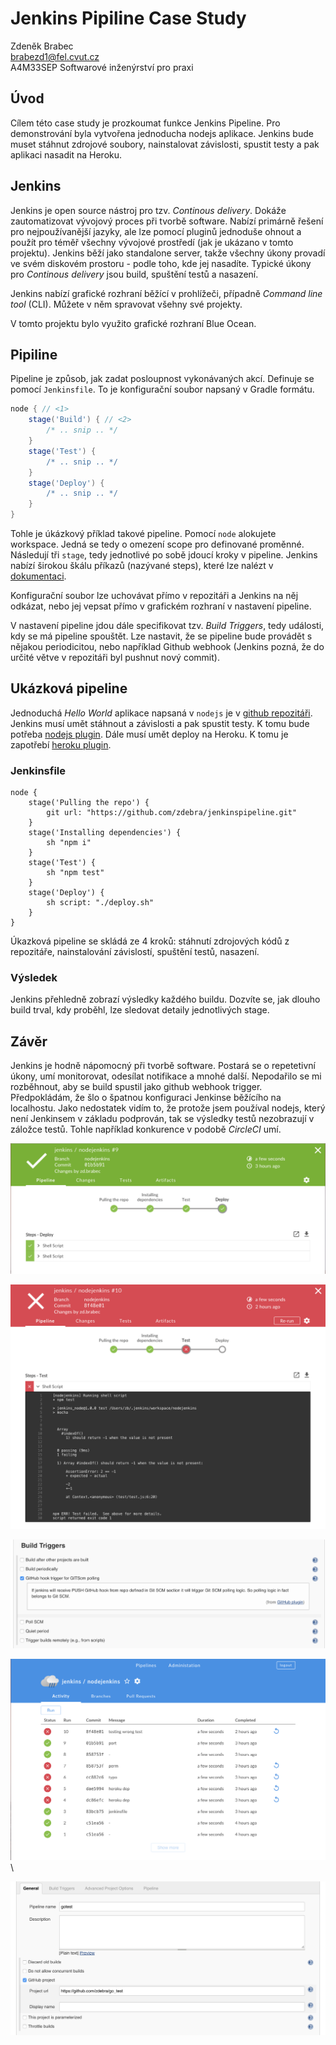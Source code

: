 # Jenkins Pipiline Case Study
Zdeněk Brabec  
brabezd1@fel.cvut.cz  
A4M33SEP Softwarové inženýrství pro praxi

## Úvod
Cílem této case study je prozkoumat funkce Jenkins Pipeline. Pro
demonstrování byla vytvořena jednoducha nodejs aplikace. Jenkins
bude muset stáhnut zdrojové soubory, nainstalovat závislosti, 
spustit testy a pak aplikaci nasadit na Heroku.

## Jenkins
Jenkins je open source nástroj pro tzv. _Continous delivery_. Dokáže zautomatizovat
vývojový proces při tvorbě software. Nabízí primárně řešení pro nejpoužívanější
jazyky, ale lze pomocí pluginů jednoduše ohnout a použít pro téměř všechny vývojové
prostředí (jak je ukázano v tomto projektu). Jenkins běží jako standalone
server, takže všechny úkony provadí ve svém diskovém prostoru - podle
toho, kde jej nasadíte. Typické úkony pro _Continous delivery_ jsou build, 
spuštění testů a nasazení. 

Jenkins nabízí grafické rozhraní běžící v prohlížeči, případně _Command line tool_ 
(CLI). Můžete v něm spravovat všehny své projekty.

V tomto projektu bylo využito grafické rozhraní Blue Ocean.

## Pipiline

Pipeline je způsob, jak zadat posloupnost vykonávaných akcí. Definuje se pomocí 
`Jenkinsfile`. To je konfigurační soubor napsaný v Gradle formátu. 

```gradle
node { // <1>
    stage('Build') { // <2>
        /* .. snip .. */
    }
    stage('Test') {
        /* .. snip .. */
    }
    stage('Deploy') {
        /* .. snip .. */
    }
}
```

Tohle je úkázkový příklad takové pipeline. Pomocí `node` alokujete workspace. Jedná
se tedy o omezení scope pro definované proměnné. Následují tři `stage`, tedy
jednotlivé po sobě jdoucí kroky v pipeline. Jenkins nabízí širokou škálu příkazů
(nazývané steps), které lze nalézt v [dokumentaci](https://jenkins.io/doc/pipeline/steps/).

Konfigurační soubor lze uchovávat přímo v repozitáři a Jenkins na něj odkázat, nebo
jej vepsat přímo v grafickém rozhraní v nastavení pipeline. 

V nastavení pipeline jdou dále specifikovat tzv. _Build Triggers_, tedy události, kdy se
má pipeline spouštět. Lze nastavit, že se pipeline bude provádět s nějakou periodicitou,
nebo například Github webhook (Jenkins pozná, že do určité větve v repozitáři byl 
pushnut nový commit).

## Ukázková pipeline

Jednoduchá _Hello World_ aplikace napsaná v `nodejs` je v 
[github repozitáři](https://github.com/zdebra/jenkinspipeline). Jenkins musí umět
stáhnout a závislosti a pak spustit testy. K tomu bude potřeba 
[nodejs plugin](https://wiki.jenkins-ci.org/display/JENKINS/NodeJS+Plugin). Dále 
musí umět deploy na Heroku. K tomu je zapotřebí 
[heroku plugin](https://wiki.jenkins-ci.org/display/JENKINS/Heroku+Plugin).

### Jenkinsfile
```
node {
    stage('Pulling the repo') {
        git url: "https://github.com/zdebra/jenkinspipeline.git"
    }
    stage('Installing dependencies') {
        sh "npm i"
    }
    stage('Test') {
        sh "npm test"
    }
    stage('Deploy') {
        sh script: "./deploy.sh"
    }
}
```
Úkazková pipeline se skládá ze 4 kroků: stáhnutí zdrojových kódů z repozitáře, 
nainstalování závislostí, spuštění testů, nasazení.

### Výsledek
Jenkins přehledně zobrazí výsledky každého buildu. Dozvíte se, jak dlouho build trval, 
kdy proběhl, lze sledovat detaily jednotlivých stage.

## Závěr
Jenkins je hodně nápomocný při tvorbě software. Postará se o repetetivní úkony,
umí monitorovat, odesílat notifikace a mnohé další. Nepodařilo se mi rozběhnout,
aby se build spustil jako github webhook trigger. Předpokládám, že šlo o špatnou
konfiguraci Jenkinse běžícího na localhostu. Jako nedostatek vidím to, že protože
jsem používal nodejs, který není Jenkinsem v základu podprován, tak se výsledky
testů nezobrazují v záložce testů. Tohle například konkurence v podobě _CircleCI_ 
umí.

![Úspěšný build](img/pipeline_success.png "Úspěšný build")   

![Chyba v testech](img/pipeline_error.png "Chyba v testech")
  
![Pipeline triggery](img/settings_triggers.png "Pipeline triggers")

![Základní pohled na pipeline nabízí přehled historie buildů](img/pipeline_history.png "Pipeline historie")\  

![Nastavení pipeline](img/settings_general.png "Nastavení pipeline")
